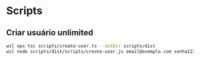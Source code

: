 # Scripts

## Criar usuário unlimited

```bash
wsl npx tsc scripts/create-user.ts --outDir scripts/dist
wsl node scripts/dist/scripts/create-user.js email@exemplo.com senha123 "Nome Completo"
```
